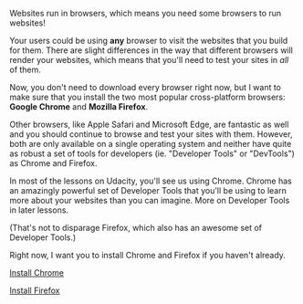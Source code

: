 Websites run in browsers, which means you need some browsers to run websites!

Your users could be using **any** browser to visit the websites that you build for them. There are slight differences in the way that different browsers will render your websites, which means that you'll need to test your sites in *all* of them.

Now, you don't need to download every browser right now, but I want to make sure that you install the two most popular cross-platform browsers: **Google Chrome** and **Mozilla Firefox**.

Other browsers, like Apple Safari and Microsoft Edge, are fantastic as well and you should continue to browse and test your sites with them. However, both are only available on a single operating system and neither have quite as robust a set of tools for developers (ie. "Developer Tools" or "DevTools") as Chrome and Firefox.

In most of the lessons on Udacity, you'll see us using Chrome. Chrome has an amazingly powerful set of Developer Tools that you'll be using to learn more about your websites than you can imagine. More on Developer Tools in later lessons.

(That's not to disparage Firefox, which also has an awesome set of Developer Tools.)

Right now, I want you to install Chrome and Firefox if you haven't already.

[Install Chrome](https://www.google.com/chrome/browser/desktop/)

[Install Firefox](https://www.mozilla.org/)